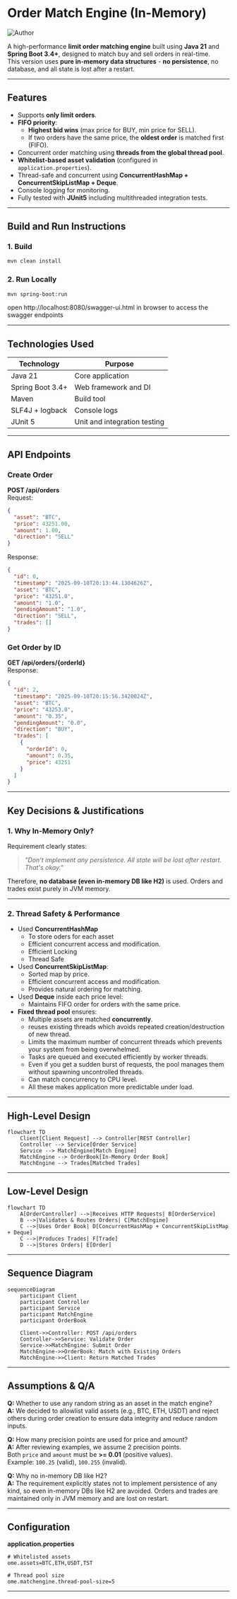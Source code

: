 
# Order Match Engine (In-Memory)
![Author](https://img.shields.io/badge/author-Dikshith%20Shetty-blue)

A high-performance **limit order matching engine** built using **Java 21** and **Spring Boot 3.4+**, 
designed to match buy and sell orders in real-time.  
This version uses **pure in-memory data structures** - **no persistence**, no database, and all state 
is lost after a restart.

---

## Features
- Supports **only limit orders**.
- **FIFO priority**:
    - **Highest bid wins** (max price for BUY, min price for SELL).
    - If two orders have the same price, the **oldest order** is matched first (FIFO).
- Concurrent order matching using **threads from the global thread pool**.
- **Whitelist-based asset validation** (configured in `application.properties`).
- Thread-safe and concurrent using **ConcurrentHashMap + ConcurrentSkipListMap + Deque**.
- Console logging for monitoring.
- Fully tested with **JUnit5** including multithreaded integration tests.
---

## Build and Run Instructions

### 1. Build
```bash
mvn clean install
```
### 2. Run Locally
```bash
mvn spring-boot:run
```
open http://localhost:8080/swagger-ui.html in browser to access the swagger endpoints
 
---

## Technologies Used
| Technology       | Purpose |
|------------------|---------|
| Java 21          | Core application |
| Spring Boot 3.4+ | Web framework and DI |
| Maven            | Build tool |
| SLF4J + logback  | Console logs |
| JUnit 5          | Unit and integration testing |


---

## API Endpoints

### Create Order
**POST /api/orders**  
Request:
```json
{
  "asset": "BTC",
  "price": 43251.00,
  "amount": 1.00,
  "direction": "SELL"
}
```

Response:
```json
{
  "id": 0,
  "timestamp": "2025-09-10T20:13:44.1304626Z",
  "asset": "BTC",
  "price": "43251.0",
  "amount": "1.0",
  "pendingAmount": "1.0",
  "direction": "SELL",
  "trades": []
}
```

### Get Order by ID
**GET /api/orders/{orderId}**  
Response:
```json
{
  "id": 2,
  "timestamp": "2025-09-10T20:15:56.3420024Z",
  "asset": "BTC",
  "price": "43253.0",
  "amount": "0.35",
  "pendingAmount": "0.0",
  "direction": "BUY",
  "trades": [
    {
      "orderId": 0,
      "amount": 0.35,
      "price": 43251
    }
  ]
}
```

---

## Key Decisions & Justifications

### 1. Why In-Memory Only?
Requirement clearly states:  
> *"Don't implement any persistence. All state will be lost after restart. That's okay."*

Therefore, **no database (even in-memory DB like H2)** is used. Orders and trades exist purely in JVM memory.

---

### 2. Thread Safety & Performance
- Used **ConcurrentHashMap**
    - To store oders for each asset
    - Efficient concurrent access and modification.
    - Efficient Locking
    - Thread Safe 
- Used **ConcurrentSkipListMap**:
    - Sorted map by price.
    - Efficient concurrent access and modification.
    - Provides natural ordering for matching.
- Used **Deque** inside each price level:
    - Maintains FIFO order for orders with the same price.
- **Fixed thread pool** ensures:
    - Multiple assets are matched **concurrently**.
    - reuses existing threads which avoids repeated creation/destruction of new thread.
    - Limits the maximum number of concurrent threads which prevents your system from being overwhelmed.
    - Tasks are queued and executed efficiently by worker threads.
    - Even if you get a sudden burst of requests, the pool manages them without spawning uncontrolled threads.
    - Can match concurrency to CPU level.
    - All these makes application more predictable under load.

---

## High-Level Design

```mermaid
flowchart TD
    Client[Client Request] --> Controller[REST Controller]
    Controller --> Service[Order Service]
    Service --> MatchEngine[Match Engine]
    MatchEngine --> OrderBook[In-Memory Order Book]
    MatchEngine --> Trades[Matched Trades]
```

---

## Low-Level Design
```mermaid
flowchart TD
    A[OrderController] -->|Receives HTTP Requests| B[OrderService]
    B -->|Validates & Routes Orders| C[MatchEngine]
    C -->|Uses Order Book| D[ConcurrentHashMap + ConcurrentSkipListMap + Deque]
    C -->|Produces Trades| F[Trade]
    D -->|Stores Orders| E[Order]

```
---

## Sequence Diagram

```mermaid
sequenceDiagram
    participant Client
    participant Controller
    participant Service
    participant MatchEngine
    participant OrderBook

    Client->>Controller: POST /api/orders
    Controller->>Service: Validate Order
    Service->>MatchEngine: Submit Order
    MatchEngine->>OrderBook: Match with Existing Orders
    MatchEngine->>Client: Return Matched Trades
```

---

## Assumptions & Q/A

**Q:** Whether to use any random string as an asset in the match engine?  
**A:** We decided to allowlist valid assets (e.g., BTC, ETH, USDT) and reject others during order creation to ensure 
data integrity and reduce random inputs.

**Q:** How many precision points are used for price and amount?  
**A:** After reviewing examples, we assume 2 precision points.  
Both `price` and `amount` must be **>= 0.01** (positive values).  
Example: `100.25` (valid), `100.255` (invalid).

**Q:** Why no in-memory DB like H2?  
**A:** The requirement explicitly states not to implement persistence of any kind, so even in-memory DBs like H2 
are avoided. Orders and trades are maintained only in JVM memory and are lost on restart.

---

## Configuration

**application.properties**
```properties
# Whitelisted assets
ome.assets=BTC,ETH,USDT,TST

# Thread pool size 
ome.matchengine.thread-pool-size=5
```

---



